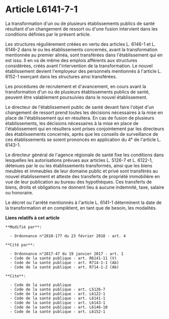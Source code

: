 # Article L6141-7-1

La transformation d'un ou de plusieurs établissements publics de santé résultant d'un changement de ressort ou d'une fusion
intervient dans les conditions définies par le présent article.

Les structures régulièrement créées en vertu des articles L. 6146-1 et  L. 6146-2 dans le ou les établissements concernés,
avant la transformation mentionnée au premier alinéa, sont transférées dans l'établissement qui en est issu. Il en va de même
des emplois afférents aux structures considérées, créés avant l'intervention de la transformation. Le nouvel établissement
devient l'employeur des personnels mentionnés à l'article L. 6152-1 exerçant dans les structures ainsi transférées.

Les procédures de recrutement et d'avancement, en cours avant la transformation d'un ou de plusieurs établissements publics
de santé, peuvent être valablement poursuivies dans le nouvel établissement.

Le directeur de l'établissement public de santé devant faire l'objet d'un changement de ressort prend toutes les décisions
nécessaires à la mise en place de l'établissement qui en résultera. En cas de fusion de plusieurs établissements, les
décisions nécessaires à la mise en place de l'établissement qui en résultera sont prises conjointement par les directeurs des
établissements concernés, après que les conseils de surveillance de ces établissements se soient prononcés en application du
4° de l'article L. 6143-1.

Le directeur général de l'agence régionale de santé fixe les conditions dans lesquelles les autorisations prévues aux
articles L. 5126-7 et L. 6122-1, détenues par le ou les établissements transformés, ainsi que les biens meubles et immeubles
de leur domaine public et privé sont transférés au nouvel établissement et atteste des transferts de propriété immobilière en
vue de leur publication au bureau des hypothèques. Ces transferts de biens, droits et obligations ne donnent lieu à aucune
indemnité, taxe, salaire ou honoraire.

Le décret ou l'arrêté mentionnés à l'article L. 6141-1 déterminent la date de la transformation et en complètent, en tant que
de besoin, les modalités.

**Liens relatifs à cet article**

	**Modifié par**:

	  - Ordonnance n°2010-177 du 23 février 2010 - art. 4

	**Cité par**:

	  - Ordonnance n°2017-47 du 19 janvier 2017 - art. 1
	  - Code de la santé publique - art. R6141-11 (V)
	  - Code de la santé publique - art. R714-1-1 (Ab)
	  - Code de la santé publique - art. R714-1-2 (Ab)

	**Cite**:

	  - Code de la santé publique
	  - Code de la santé publique - art. L5126-7
	  - Code de la santé publique - art. L6122-1
	  - Code de la santé publique - art. L6141-1
	  - Code de la santé publique - art. L6143-1
	  - Code de la santé publique - art. L6146-10
	  - Code de la santé publique - art. L6152-1
